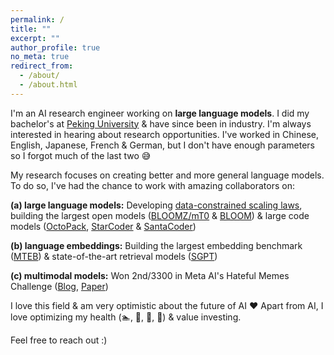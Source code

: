 ```yaml
---
permalink: /
title: ""
excerpt: ""
author_profile: true
no_meta: true
redirect_from: 
  - /about/
  - /about.html
---
```


I'm an AI research engineer working on **large language models**. I did my bachelor's at [Peking University](https://en.wikipedia.org/wiki/Peking_University) & have since been in industry. I'm always interested in hearing about research opportunities. I've worked in Chinese, English, Japanese, French & German, but I don't have enough parameters so I forgot much of the last two 😅

My research focuses on creating better and more general language models. To do so, I've had the chance to work with amazing collaborators on:

**(a) large language models:** Developing [data-constrained scaling laws](https://arxiv.org/abs/2305.16264), building the largest open models ([BLOOMZ/mT0](https://arxiv.org/abs/2211.01786) & [BLOOM](https://arxiv.org/abs/2211.05100)) & large code models ([OctoPack](https://arxiv.org/abs/2308.07124), [StarCoder](https://arxiv.org/abs/2305.06161) & [SantaCoder](https://arxiv.org/abs/2301.03988))

**(b) language embeddings:** Building the largest embedding benchmark ([MTEB](https://arxiv.org/abs/2210.07316)) & state-of-the-art retrieval models ([SGPT](https://arxiv.org/abs/2202.08904))

**(c) multimodal models:** Won 2nd/3300 in Meta AI's Hateful Memes Challenge ([Blog](https://ai.facebook.com/blog/hateful-memes-challenge-winners/), [Paper](https://arxiv.org/abs/2012.07788))

I love this field & am very optimistic about the future of AI ❤️ Apart from AI, I love optimizing my health (🏊, 🎾, 🏃, 🌸) & value investing.

Feel free to reach out :)


<!-- News
======
- May 2021: 
- April 2021:
-->

